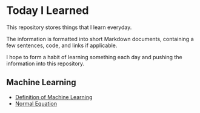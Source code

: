 # Today I Learned

This repository stores things that I learn everyday. 

The information is formatted into short Markdown documents, containing a few sentences, code, and links if applicable.

I hope to form a habit of learning something each day and pushing the information into this repository.

## Machine Learning
- [Definition of Machine Learning](machine_learning/definition_of_machine_learning.md)
- [Normal Equation](machine_learning/normal_equation.md)